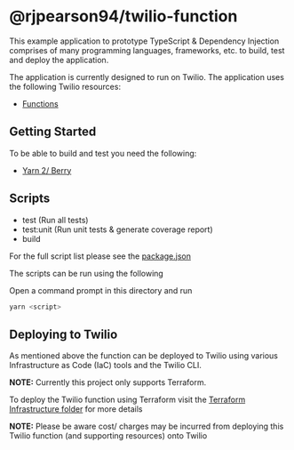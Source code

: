 # @rjpearson94/twilio-function

This example application to prototype TypeScript & Dependency Injection comprises of many programming languages, frameworks, etc. to build, test and deploy the application.

The application is currently designed to run on Twilio. The application uses the following Twilio resources:

- [Functions](https://www.twilio.com/docs/runtime/functions)

## Getting Started

To be able to build and test you need the following:

- [Yarn 2/ Berry](https://yarnpkg.com/)

## Scripts

- test (Run all tests)
- test:unit (Run unit tests & generate coverage report)
- build

For the full script list please see the [package.json](./package.json)

The scripts can be run using the following

Open a command prompt in this directory and run

```sh
yarn <script>
```

## Deploying to Twilio

As mentioned above the function can be deployed to Twilio using various Infrastructure as Code (IaC) tools and the Twilio CLI.

**NOTE:** Currently this project only supports Terraform.

To deploy the Twilio function using Terraform visit the [Terraform Infrastructure folder](./infrastructure/terraform) for more details

**NOTE:** Please be aware cost/ charges may be incurred from deploying this Twilio function (and supporting resources) onto Twilio
